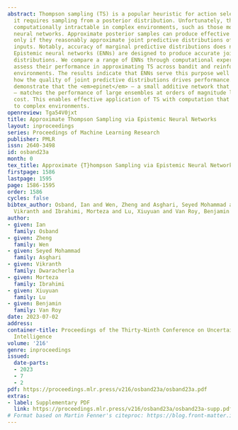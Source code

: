 ```yaml
---
abstract: Thompson sampling (TS) is a popular heuristic for action selection, but
  it requires sampling from a posterior distribution. Unfortunately, this can become
  computationally intractable in complex environments, such as those modeled using
  neural networks. Approximate posterior samples can produce effective actions, but
  only if they reasonably approximate joint predictive distributions of outputs across
  inputs. Notably, accuracy of marginal predictive distributions does not suffice.
  Epistemic neural networks (ENNs) are designed to produce accurate joint predictive
  distributions. We compare a range of ENNs through computational experiments that
  assess their performance in approximating TS across bandit and reinforcement learning
  environments. The results indicate that ENNs serve this purpose well and illustrate
  how the quality of joint predictive distributions drives performance. Further, we
  demonstrate that the <em>epinet</em> – a small additive network that estimates uncertainty
  – matches the performance of large ensembles at orders of magnitude lower computational
  cost. This enables effective application of TS with computation that scales gracefully
  to complex environments.
openreview: Tga54V0jxt
title: Approximate Thompson Sampling via Epistemic Neural Networks
layout: inproceedings
series: Proceedings of Machine Learning Research
publisher: PMLR
issn: 2640-3498
id: osband23a
month: 0
tex_title: Approximate {T}hompson Sampling via Epistemic Neural Networks
firstpage: 1586
lastpage: 1595
page: 1586-1595
order: 1586
cycles: false
bibtex_author: Osband, Ian and Wen, Zheng and Asghari, Seyed Mohammad and Dwaracherla,
  Vikranth and Ibrahimi, Morteza and Lu, Xiuyuan and Van Roy, Benjamin
author:
- given: Ian
  family: Osband
- given: Zheng
  family: Wen
- given: Seyed Mohammad
  family: Asghari
- given: Vikranth
  family: Dwaracherla
- given: Morteza
  family: Ibrahimi
- given: Xiuyuan
  family: Lu
- given: Benjamin
  family: Van Roy
date: 2023-07-02
address:
container-title: Proceedings of the Thirty-Ninth Conference on Uncertainty in Artificial
  Intelligence
volume: '216'
genre: inproceedings
issued:
  date-parts:
  - 2023
  - 7
  - 2
pdf: https://proceedings.mlr.press/v216/osband23a/osband23a.pdf
extras:
- label: Supplementary PDF
  link: https://proceedings.mlr.press/v216/osband23a/osband23a-supp.pdf
# Format based on Martin Fenner's citeproc: https://blog.front-matter.io/posts/citeproc-yaml-for-bibliographies/
---
```

